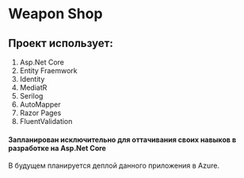 # Weapon Shop
## Проект использует:
1. Asp.Net Core
2. Entity Fraemwork
3. Identity
4. MediatR
5. Serilog
6. AutoMapper
7. Razor Pages
8. FluentValidation

#### Запланирован исключительно для оттачивания своих навыков в разработке на Asp.Net Core
В будущем планируется деплой данного приложения в Azure.
